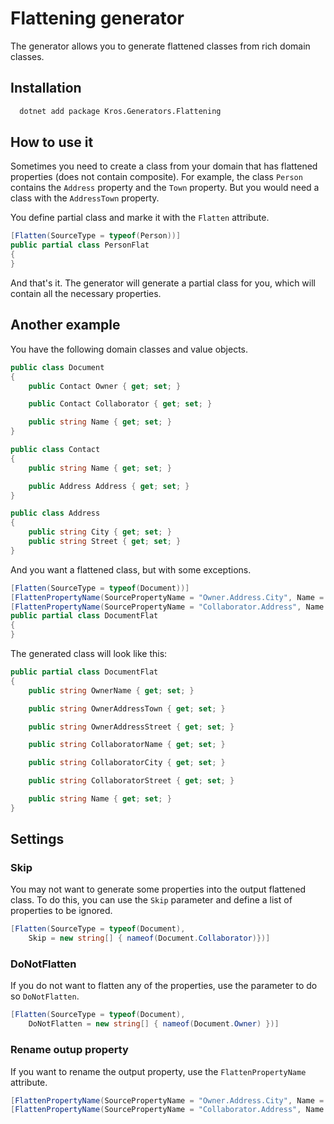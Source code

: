 
# Flattening generator

The generator allows you to generate flattened classes from rich domain classes.

## Installation

```bash
  dotnet add package Kros.Generators.Flattening
```

## How to use it

Sometimes you need to create a class from your domain that has flattened properties (does not contain composite). For example, the class `Person` contains the `Address` property and the `Town` property. But you would need a class with the `AddressTown` property.

You define partial class and marke it with the `Flatten` attribute.

```csharp
[Flatten(SourceType = typeof(Person))]
public partial class PersonFlat
{
}
```

And that's it. The generator will generate a partial class for you, which will contain all the necessary properties.

## Another example

You have the following domain classes and value objects.

```csharp
public class Document
{
    public Contact Owner { get; set; }

    public Contact Collaborator { get; set; }

    public string Name { get; set; }
}

public class Contact
{
    public string Name { get; set; }

    public Address Address { get; set; }
}

public class Address
{
    public string City { get; set; }
    public string Street { get; set; }
}
```

And you want a flattened class, but with some exceptions.

```csharp
[Flatten(SourceType = typeof(Document))]
[FlattenPropertyName(SourcePropertyName = "Owner.Address.City", Name = "Town")]
[FlattenPropertyName(SourcePropertyName = "Collaborator.Address", Name = "")]
public partial class DocumentFlat
{
}
```

The generated class will look like this:

```csharp
public partial class DocumentFlat
{
    public string OwnerName { get; set; }

    public string OwnerAddressTown { get; set; }

    public string OwnerAddressStreet { get; set; }

    public string CollaboratorName { get; set; }

    public string CollaboratorCity { get; set; }

    public string CollaboratorStreet { get; set; }

    public string Name { get; set; }
}
```

## Settings

### Skip

You may not want to generate some properties into the output flattened class. To do this, you can use the `Skip` parameter and define a list of properties to be ignored.

```csharp
[Flatten(SourceType = typeof(Document),
    Skip = new string[] { nameof(Document.Collaborator)})]
```

### DoNotFlatten

If you do not want to flatten any of the properties, use the parameter to do so `DoNotFlatten`.

```csharp
[Flatten(SourceType = typeof(Document),
    DoNotFlatten = new string[] { nameof(Document.Owner) })]
```

### Rename outup property

If you want to rename the output property, use the `FlattenPropertyName` attribute.

```csharp
[FlattenPropertyName(SourcePropertyName = "Owner.Address.City", Name = "Town")]
[FlattenPropertyName(SourcePropertyName = "Collaborator.Address", Name = "")]
```
